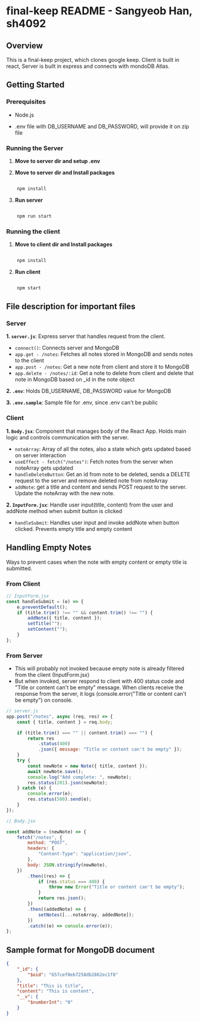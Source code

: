 # final-keep README - Sangyeob Han, sh4092

## Overview

This is a final-keep project, which clones google keep. Client is built in react, Server is built in express and connects with mondoDB Atlas.

## Getting Started

### Prerequisites

-   Node.js

-   .env file with DB_USERNAME and DB_PASSWORD, will provide it on zip file

### Running the Server

1.  **Move to server dir and setup .env**

2.  **Move to server dir and Install packages**

```bash

    npm install

```

3.  **Run server**

```bash

    npm run start

```

### Running the client

1.  **Move to client dir and Install packages**

```bash

    npm install

```

2.  **Run client**

```bash

    npm start

```

## File description for important files

### Server

**1. `server.js`**: Express server that handles request from the client.

-   `connect()`: Connects server and MongoDB
-   `app.get - /notes`: Fetches all notes stored in MongoDB and sends notes to the client
-   `app.post - /notes`: Get a new note from client and store it to MongoDB
-   `app.delete - /notes/:id`: Get a note to delete from client and delete that note in MongoDB based on \_id in the note object

**2. `.env`**: Holds DB_USERNAME, DB_PASSWORD value for MongoDB

**3. `.env.sample`**: Sample file for .env, since .env can't be public

### Client

**1. `Body.jsx`**: Component that manages body of the React App. Holds main logic and controls communication with the server.

-   `noteArray`: Array of all the notes, also a state which gets updated based on server interaction
-   `useEffect - fetch("/notes")`: Fetch notes from the server when noteArray gets updated
-   `handleDeleteButton`: Get an id from note to be deleted, sends a DELETE request to the server and remove deleted note from noteArray
-   `addNote`: get a title and content and sends POST request to the server. Update the noteArray with the new note.

**2. `InputForm.jsx`**: Handle user input(title, content) from the user and addNote method when submit button is clicked

-   `handleSubmit`: Handles user input and invoke addNote when button clicked. Prevents empty title and empty content

## Handling Empty Notes

Ways to prevent cases when the note with empty content or empty title is submitted.

### From Client

```javascript
// InputForm.jsx
const handleSubmit = (e) => {
    e.preventDefault();
    if (title.trim() !== "" && content.trim() !== "") {
        addNote({ title, content });
        setTitle("");
        setContent("");
    }
};
```

### From Server

-   This will probably not invoked because empty note is already filtered from the client (InputForm.jsx)
-   But when invoked, server respond to client with 400 status code and "Title or content can't be empty" message. When clients receive the response from the server, it logs (console.error("Title or content can't be empty") on console.

```javascript
// server.js
app.post("/notes", async (req, res) => {
    const { title, content } = req.body;

    if (title.trim() === "" || content.trim() === "") {
        return res
            .status(400)
            .json({ message: "Title or content can't be empty" });
    }
    try {
        const newNote = new Note({ title, content });
        await newNote.save();
        console.log("Add complete: ", newNote);
        res.status(201).json(newNote);
    } catch (e) {
        console.error(e);
        res.status(500).send(e);
    }
});

// Body.jsx

const addNote = (newNote) => {
    fetch("/notes", {
        method: "POST",
        headers: {
            "Content-Type": "application/json",
        },
        body: JSON.stringify(newNote),
    })
        .then((res) => {
            if (res.status === 400) {
                throw new Error("Title or content can't be empty");
            }
            return res.json();
        })
        .then((addedNote) => {
            setNotes([...noteArray, addedNote]);
        })
        .catch((e) => console.error(e));
};
```

## Sample format for MongoDB document

```json
{
    "_id": {
        "$oid": "657cef0eb7258db2862ec1f8"
    },
    "title": "This is title",
    "content": "This is content",
    "__v": {
        "$numberInt": "0"
    }
}
```
